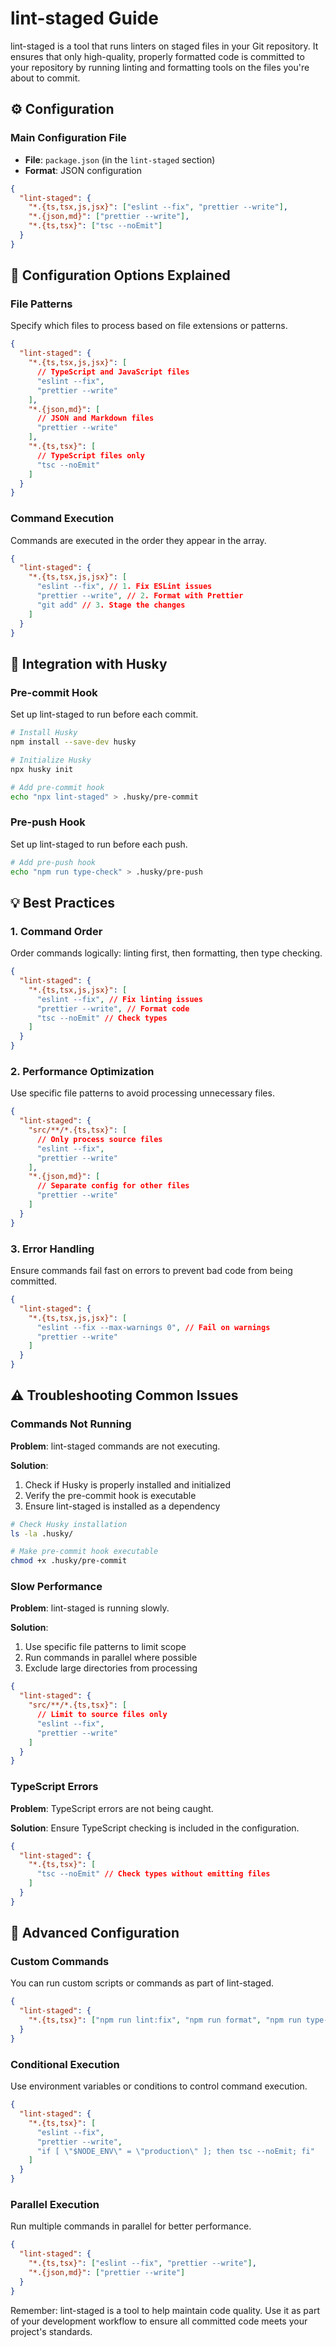 # lint-staged Guide

lint-staged is a tool that runs linters on staged files in your Git repository. It ensures that only high-quality, properly formatted code is committed to your repository by running linting and formatting tools on the files you're about to commit.

## ⚙️ Configuration

### Main Configuration File

- **File**: `package.json` (in the `lint-staged` section)
- **Format**: JSON configuration

```json
{
  "lint-staged": {
    "*.{ts,tsx,js,jsx}": ["eslint --fix", "prettier --write"],
    "*.{json,md}": ["prettier --write"],
    "*.{ts,tsx}": ["tsc --noEmit"]
  }
}
```

## 🔧 Configuration Options Explained

### File Patterns

Specify which files to process based on file extensions or patterns.

```json
{
  "lint-staged": {
    "*.{ts,tsx,js,jsx}": [
      // TypeScript and JavaScript files
      "eslint --fix",
      "prettier --write"
    ],
    "*.{json,md}": [
      // JSON and Markdown files
      "prettier --write"
    ],
    "*.{ts,tsx}": [
      // TypeScript files only
      "tsc --noEmit"
    ]
  }
}
```

### Command Execution

Commands are executed in the order they appear in the array.

```json
{
  "lint-staged": {
    "*.{ts,tsx,js,jsx}": [
      "eslint --fix", // 1. Fix ESLint issues
      "prettier --write", // 2. Format with Prettier
      "git add" // 3. Stage the changes
    ]
  }
}
```

## 🚀 Integration with Husky

### Pre-commit Hook

Set up lint-staged to run before each commit.

```bash
# Install Husky
npm install --save-dev husky

# Initialize Husky
npx husky init

# Add pre-commit hook
echo "npx lint-staged" > .husky/pre-commit
```

### Pre-push Hook

Set up lint-staged to run before each push.

```bash
# Add pre-push hook
echo "npm run type-check" > .husky/pre-push
```

## 💡 Best Practices

### 1. Command Order

Order commands logically: linting first, then formatting, then type checking.

```json
{
  "lint-staged": {
    "*.{ts,tsx,js,jsx}": [
      "eslint --fix", // Fix linting issues
      "prettier --write", // Format code
      "tsc --noEmit" // Check types
    ]
  }
}
```

### 2. Performance Optimization

Use specific file patterns to avoid processing unnecessary files.

```json
{
  "lint-staged": {
    "src/**/*.{ts,tsx}": [
      // Only process source files
      "eslint --fix",
      "prettier --write"
    ],
    "*.{json,md}": [
      // Separate config for other files
      "prettier --write"
    ]
  }
}
```

### 3. Error Handling

Ensure commands fail fast on errors to prevent bad code from being committed.

```json
{
  "lint-staged": {
    "*.{ts,tsx,js,jsx}": [
      "eslint --fix --max-warnings 0", // Fail on warnings
      "prettier --write"
    ]
  }
}
```

## ⚠️ Troubleshooting Common Issues

### Commands Not Running

**Problem**: lint-staged commands are not executing.

**Solution**:

1. Check if Husky is properly installed and initialized
2. Verify the pre-commit hook is executable
3. Ensure lint-staged is installed as a dependency

```bash
# Check Husky installation
ls -la .husky/

# Make pre-commit hook executable
chmod +x .husky/pre-commit
```

### Slow Performance

**Problem**: lint-staged is running slowly.

**Solution**:

1. Use specific file patterns to limit scope
2. Run commands in parallel where possible
3. Exclude large directories from processing

```json
{
  "lint-staged": {
    "src/**/*.{ts,tsx}": [
      // Limit to source files only
      "eslint --fix",
      "prettier --write"
    ]
  }
}
```

### TypeScript Errors

**Problem**: TypeScript errors are not being caught.

**Solution**: Ensure TypeScript checking is included in the configuration.

```json
{
  "lint-staged": {
    "*.{ts,tsx}": [
      "tsc --noEmit" // Check types without emitting files
    ]
  }
}
```

## 🔧 Advanced Configuration

### Custom Commands

You can run custom scripts or commands as part of lint-staged.

```json
{
  "lint-staged": {
    "*.{ts,tsx}": ["npm run lint:fix", "npm run format", "npm run type-check"]
  }
}
```

### Conditional Execution

Use environment variables or conditions to control command execution.

```json
{
  "lint-staged": {
    "*.{ts,tsx}": [
      "eslint --fix",
      "prettier --write",
      "if [ \"$NODE_ENV\" = \"production\" ]; then tsc --noEmit; fi"
    ]
  }
}
```

### Parallel Execution

Run multiple commands in parallel for better performance.

```json
{
  "lint-staged": {
    "*.{ts,tsx}": ["eslint --fix", "prettier --write"],
    "*.{json,md}": ["prettier --write"]
  }
}
```

Remember: lint-staged is a tool to help maintain code quality. Use it as part of your development workflow to ensure all committed code meets your project's standards.
